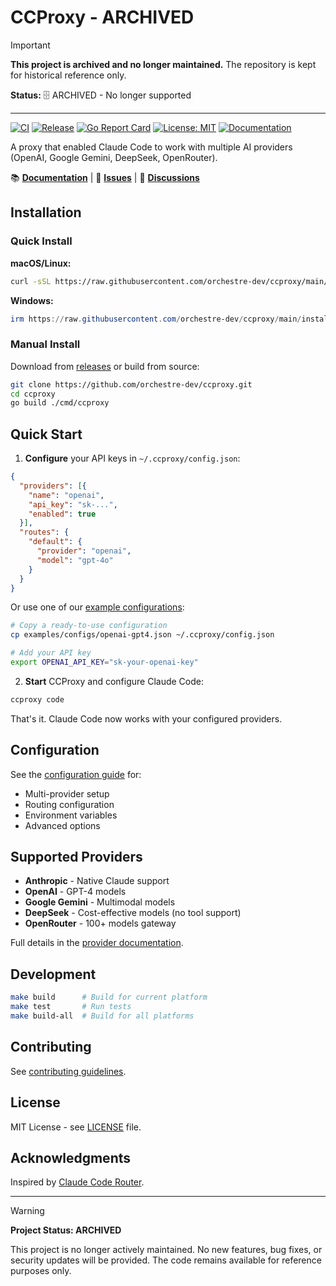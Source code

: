 # CCProxy - ARCHIVED

> [!IMPORTANT]
> **This project is archived and no longer maintained.** The repository is kept for historical reference only.
> 
> **Status:** 🗄️ ARCHIVED - No longer supported

---

[![CI](https://github.com/orchestre-dev/ccproxy/actions/workflows/ci.yml/badge.svg)](https://github.com/orchestre-dev/ccproxy/actions/workflows/ci.yml)
[![Release](https://github.com/orchestre-dev/ccproxy/actions/workflows/release.yml/badge.svg)](https://github.com/orchestre-dev/ccproxy/actions/workflows/release.yml)
[![Go Report Card](https://goreportcard.com/badge/github.com/orchestre-dev/ccproxy)](https://goreportcard.com/report/github.com/orchestre-dev/ccproxy)
[![License: MIT](https://img.shields.io/badge/License-MIT-blue.svg)](https://opensource.org/licenses/MIT)
[![Documentation](https://img.shields.io/badge/docs-ccproxy.orchestre.dev-blue)](https://ccproxy.orchestre.dev)

A proxy that enabled Claude Code to work with multiple AI providers (OpenAI, Google Gemini, DeepSeek, OpenRouter).

📚 **[Documentation](https://ccproxy.orchestre.dev)** | 🐛 **[Issues](https://github.com/orchestre-dev/ccproxy/issues)** | 💬 **[Discussions](https://github.com/orchestre-dev/ccproxy/discussions)**

## Installation

### Quick Install

**macOS/Linux:**
```bash
curl -sSL https://raw.githubusercontent.com/orchestre-dev/ccproxy/main/install.sh | bash
```

**Windows:**
```powershell
irm https://raw.githubusercontent.com/orchestre-dev/ccproxy/main/install.ps1 | iex
```

### Manual Install

Download from [releases](https://github.com/orchestre-dev/ccproxy/releases) or build from source:

```bash
git clone https://github.com/orchestre-dev/ccproxy.git
cd ccproxy
go build ./cmd/ccproxy
```

## Quick Start

1. **Configure** your API keys in `~/.ccproxy/config.json`:
```json
{
  "providers": [{
    "name": "openai",
    "api_key": "sk-...",
    "enabled": true
  }],
  "routes": {
    "default": {
      "provider": "openai",
      "model": "gpt-4o"
    }
  }
}
```

Or use one of our [example configurations](examples/configs/):
```bash
# Copy a ready-to-use configuration
cp examples/configs/openai-gpt4.json ~/.ccproxy/config.json

# Add your API key
export OPENAI_API_KEY="sk-your-openai-key"
```

2. **Start** CCProxy and configure Claude Code:
```bash
ccproxy code
```

That's it. Claude Code now works with your configured providers.

## Configuration

See the [configuration guide](https://ccproxy.orchestre.dev/guide/configuration) for:
- Multi-provider setup
- Routing configuration
- Environment variables
- Advanced options

## Supported Providers

- **Anthropic** - Native Claude support
- **OpenAI** - GPT-4 models
- **Google Gemini** - Multimodal models
- **DeepSeek** - Cost-effective models (no tool support)
- **OpenRouter** - 100+ models gateway

Full details in the [provider documentation](https://ccproxy.orchestre.dev/providers/).

## Development

```bash
make build      # Build for current platform
make test       # Run tests
make build-all  # Build for all platforms
```

## Contributing

See [contributing guidelines](docs/guide/contributing.md).

## License

MIT License - see [LICENSE](LICENSE) file.

## Acknowledgments

Inspired by [Claude Code Router](https://github.com/musistudio/claude-router).

---

> [!WARNING]
> **Project Status: ARCHIVED**
> 
> This project is no longer actively maintained. No new features, bug fixes, or security updates will be provided.
> The code remains available for reference purposes only.